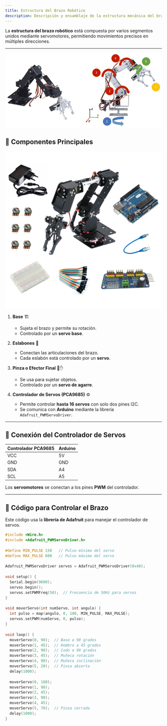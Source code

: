 ```yaml
---
title: Estructura del Brazo Robótico
description: Descripción y ensamblaje de la estructura mecánica del brazo robótico con controlador de servos Adafruit.
---
```



La **estructura del brazo robótico** está compuesta por varios segmentos unidos mediante servomotores, permitiendo movimientos precisos en múltiples direcciones.

---

![Brazo Robótico](../../../assets/partes.webp)

## 🔹 Componentes Principales

![Brazo Robótico](../../../assets/componentes.png)

1. **Base** 🏗️  
   - Sujeta el brazo y permite su rotación.  
   - Controlado por un **servo base**.  

2. **Eslabones** 🔩  
   - Conectan las articulaciones del brazo.  
   - Cada eslabón está controlado por un **servo**.  

3. **Pinza o Efector Final** 🤖✋  
   - Se usa para sujetar objetos.  
   - Controlado por un **servo de agarre**.  

4. **Controlador de Servos (PCA9685)** ⚙️  
   - Permite controlar **hasta 16 servos** con solo dos pines I2C.  
   - Se comunica con **Arduino** mediante la librería `Adafruit_PWMServoDriver`.  

---

## 🔹 Conexión del Controlador de Servos

| Controlador PCA9685 | Arduino |
|----------------------|---------|
| VCC                 | 5V      |
| GND                 | GND     |
| SDA                 | A4      |
| SCL                 | A5      |

Los **servomotores** se conectan a los pines **PWM** del controlador.

---

## 🔹 Código para Controlar el Brazo

Este código usa la **librería de Adafruit** para manejar el controlador de servos.

```cpp
#include <Wire.h>
#include <Adafruit_PWMServoDriver.h>

#define MIN_PULSE 150   // Pulso mínimo del servo
#define MAX_PULSE 600   // Pulso máximo del servo

Adafruit_PWMServoDriver servos = Adafruit_PWMServoDriver(0x40);

void setup() {
  Serial.begin(9600);
  servos.begin();
  servos.setPWMFreq(50);  // Frecuencia de 50Hz para servos
}

void moverServo(int numServo, int angulo) {
  int pulso = map(angulo, 0, 180, MIN_PULSE, MAX_PULSE);
  servos.setPWM(numServo, 0, pulso);
}

void loop() {
  moverServo(0, 90);  // Base a 90 grados
  moverServo(1, 45);  // Hombro a 45 grados
  moverServo(2, 90);  // Codo a 90 grados
  moverServo(3, 45);  // Muñeca rotación
  moverServo(4, 90);  // Muñeca inclinación
  moverServo(5, 20);  // Pinza abierta
  delay(1000);

  moverServo(0, 180);
  moverServo(1, 90);
  moverServo(2, 45);
  moverServo(3, 90);
  moverServo(4, 45);
  moverServo(5, 70);  // Pinza cerrada
  delay(1000);
}
